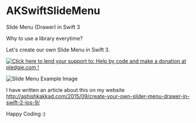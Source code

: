# AKSwiftSlideMenu

Slide Menu (Drawer) in Swift 3

Why to use a library everytime?

Let's create our own Slide Menu in Swift 3.

<a href='https://pledgie.com/campaigns/31006'><img alt='Click here to lend your support to: Help by code and make a donation at pledgie.com !' src='https://pledgie.com/campaigns/31006.png?skin_name=chrome' border='0' ></a>

![Slide Menu Example Image](https://cloud.githubusercontent.com/assets/6905345/10064748/8b39581e-6299-11e5-8829-d003e4069f30.png)

I have written an article about this on my website http://ashishkakkad.com/2015/09/create-your-own-slider-menu-drawer-in-swift-2-ios-9/

Happy Coding :)
